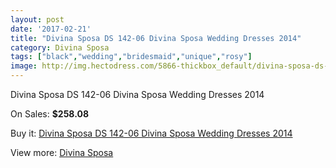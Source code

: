 ```yaml
---
layout: post
date: '2017-02-21'
title: "Divina Sposa DS 142-06 Divina Sposa Wedding Dresses 2014"
category: Divina Sposa
tags: ["black","wedding","bridesmaid","unique","rosy"]
image: http://img.hectodress.com/5866-thickbox_default/divina-sposa-ds-142-06-divina-sposa-wedding-dresses-2014.jpg
---
```

Divina Sposa DS 142-06 Divina Sposa Wedding Dresses 2014

On Sales: **$258.08**
<a href="https://www.hectodress.com/divina-sposa/2880-divina-sposa-ds-142-06-divina-sposa-wedding-dresses-2014.html"><amp-img layout="responsive" width="600" height="600" src="//img.hectodress.com/5866-thickbox_default/divina-sposa-ds-142-06-divina-sposa-wedding-dresses-2014.jpg" alt="Divina Sposa DS 142-06 Divina Sposa Wedding Dresses 2014 0" /></a>
<a href="https://www.hectodress.com/divina-sposa/2880-divina-sposa-ds-142-06-divina-sposa-wedding-dresses-2014.html"><amp-img layout="responsive" width="600" height="600" src="//img.hectodress.com/5867-thickbox_default/divina-sposa-ds-142-06-divina-sposa-wedding-dresses-2014.jpg" alt="Divina Sposa DS 142-06 Divina Sposa Wedding Dresses 2014 1" /></a>

Buy it: [Divina Sposa DS 142-06 Divina Sposa Wedding Dresses 2014](https://www.hectodress.com/divina-sposa/2880-divina-sposa-ds-142-06-divina-sposa-wedding-dresses-2014.html "Divina Sposa DS 142-06 Divina Sposa Wedding Dresses 2014")

View more: [Divina Sposa](https://www.hectodress.com/50-divina-sposa "Divina Sposa")
